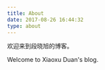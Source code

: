 ```yaml
---
title: About
date: 2017-08-26 16:44:32
type: about
---
```

欢迎来到段晓旭的博客。

Welcome to Xiaoxu Duan's blog.
